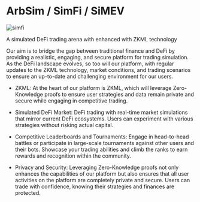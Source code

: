 # ArbSim / SimFi / SiMEV
![simfi](https://github.com/ExtropyIO/ArbSim/assets/62178867/77223651-830d-4393-83cd-de9359855055)


A simulated DeFi trading arena with enhanced with ZKML technology

Our aim is to bridge the gap between traditional finance and DeFi by providing a realistic, engaging, and secure platform for trading simulation. As the DeFi landscape evolves, so too will our platform, with regular updates to the ZKML technology, market conditions, and trading scenarios to ensure an up-to-date and challenging environment for our users.

- ZKML: At the heart of our platform is ZKML, which will leverage Zero-Knowledge proofs to ensure user strategies and data remain private and secure while engaging in competitive trading.

- Simulated DeFi Market: DeFi trading with real-time market simulations that mirror current DeFi ecosystems. Users can experiment with various strategies without risking actual capital.

- Competitive Leaderboards and Tournaments: Engage in head-to-head battles or participate in large-scale tournaments against other users and their bots. Showcase your trading abilities and climb the ranks to earn rewards and recognition within the community.

- Privacy and Security: Leveraging Zero-Knowledge proofs not only enhances the capabilities of our platform but also ensures that all user activities on the platform are completely private and secure. Users can trade with confidence, knowing their strategies and finances are protected.
